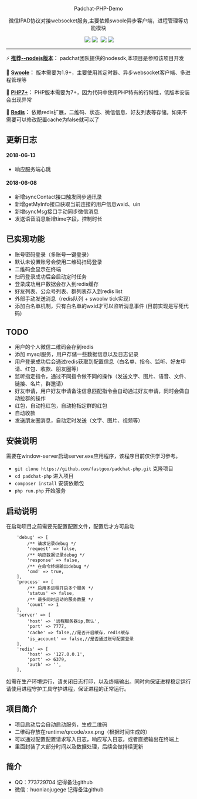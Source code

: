 <p align="center">
  Padchat-PHP-Demo
</p>
<p align="center">微信IPAD协议对接websocket服务,主要依赖swoole异步客户端，进程管理等功能模块</p>

<p align="center">
  <a href="https://github.com/fastgoo/padchat-php"><img src="https://img.shields.io/badge/license-MIT-brightgreen.svg"></a> <a href="https://github.com/fastgoo/padchat-php"><img src="https://img.shields.io/badge/swoole-1.9+-brightgreen.svg"></a> 
  <a href="https://github.com/fastgoo/padchat-php"><img src="https://img.shields.io/badge/php->=7.0-brightgreen.svg"></a> <a href="https://github.com/fastgoo/padchat-php"><img src="https://img.shields.io/badge/server-windows-2077ff.svg"></a>
</p>

---

:zap: **[推荐--nodejs版本](https://github.com/binsee/padchat-sdk)：** padchat团队提供的nodesdk,本项目是参照该项目开发

:dart: **[Swoole](https://www.swoole.com/)：** 版本需要为1.9+，主要使用其定时器、异步websocket客户端、多进程管理等

:art: **[PHP7+](http://www.php.net/)：** PHP版本需要为7+，因为代码中使用PHP特有的行特性，低版本安装会出现异常

:wine_glass: **[Redis](https://redis.io/)：** 依赖redis扩展，二维码、状态、微信信息、好友列表等存储。如果不需要可以修改配置cache为false就可以了

## 更新日志
#### 2018-06-13
- 响应服务端心跳
#### 2018-06-08 
- 新增syncContact接口触发同步通讯录
- 新增getMyInfo接口获取当前连接的用户信息wxid、uin
- 新增syncMsg接口手动同步微信消息
- 发送语音消息新增time字段，控制时长

## 已实现功能
- 账号密码登录（多账号一键登录）
- 默认未设置账号会使用二维码扫码登录
- 二维码会显示在终端
- 扫码登录成功后会启动定时任务
- 登录成功用户数据会存入到redis缓存
- 好友列表、公众号列表、群列表存入到redis list
- 外部手动发送消息（redis队列 + swoolw tick实现）
- 添加白名单机制，只有白名单的wxid才可以监听消息事件 (目前实现是写死代码)

## TODO
- 用户的个人微信二维码会存到redis 
- 添加 mysql服务，用户存储一些数据信息以及日志记录
- 用户登录成功后会通过redis获取到配置信息（白名单、指令、监听、好友申请、红包、收款、朋友圈等）
- 监听指定指令，通过不同指令做不同的操作（发送文字、图片、语音、文件、链接、名片，群邀请）
- 好友申请，用户好友申请备注信息匹配指令会自动通过好友申请，同时会做自动拉群的操作
- 红包，自动抢红包，自动抢指定群的红包
- 自动收款
- 发送朋友圈消息，自动定时发送（文字、图片、视频等）

## 安装说明

需要在window-server启动server.exe应用程序，该程序目前仅供学习参考。

- `git clone https://github.com/fastgoo/padchat-php.git` 克隆项目
- `cd padchat-php` 进入项目
- `composer install` 安装依赖包
- `php run.php` 开始服务

## 启动说明
在启动项目之前需要先配置配置文件，配置后才方可启动

```
    'debug' => [
        /** 请求记录debug */
        'request' => false,
        /** 响应数据记录debug */
        'response' => false,
        /** 在命令终端输出debug */
        'cmd' => true,
    ],
    'process' => [
        /** 启用多进程开启多个服务 */
        'status' => false,
        /** 最多同时启动的服务数量 */
        'count' => 1
    ],
    'server' => [
        'host' => '远程服务器ip,默认',
        'port' => 7777,
        'cache' => false,//是否开启缓存，redis缓存
        'is_account' => false,//是否通过账号配置登录
    ],
    'redis' => [
        'host' => '127.0.0.1',
        'port' => 6379,
        'auth' => '',
    ],
```
如需在生产环境运行，请关闭日志打印，以及终端输出。同时向保证进程稳定运行请使用进程守护工具守护进程，保证进程的正常运行。

## 项目简介
- 项目启动后会自动启动服务，生成二维码
- 二维码存放在runtime/qrcode/xxx.png（根据时间生成的）
- 可以通过配置配置请求写入日志，响应写入日志，或者直接输出在终端上
- 里面封装了大部分时间以及数据处理，后续会做持续更新

## 简介
- QQ：773729704 记得备注github
- 微信：huoniaojugege 记得备注github



